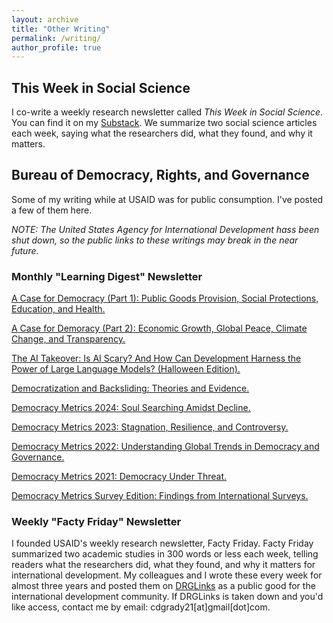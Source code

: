 ```yaml
---
layout: archive
title: "Other Writing"
permalink: /writing/
author_profile: true
---
```


## This Week in Social Science

I co-write a weekly research newsletter called _This Week in Social Science_.  You can find it on my [Substack](https://substack.com/@cdgrady21). We summarize two social science articles each week, saying what the researchers did, what they found, and why it matters.

## Bureau of Democracy, Rights, and Governance

Some of my writing while at USAID was for public consumption. I've posted a few of them here.

*NOTE: The United States Agency for International Development hass been shut down, so the public links to these writings may break in the near future.*

### Monthly "Learning Digest" Newsletter
[A Case for Democracy (Part 1): Public Goods Provision, Social Protections, Education, and Health.](https://content.govdelivery.com/accounts/USAIDHQ/bulletins/33a5081)

[A Case for Demoracy (Part 2): Economic Growth, Global Peace, Climate Change, and Transparency.](https://content.govdelivery.com/accounts/USAIDHQ/bulletins/33d2f61)

[The AI Takeover: Is AI Scary? And How Can Development Harness the Power of Large Language Models? (Halloween Edition).](https://www.ictworks.org/wp-content/uploads/2023/10/DRG-Learning-Digest.pdf)

[Democratization and Backsliding: Theories and Evidence.](https://www.drglinks.org/sites/default/files/2024-02/LER%20II%20CB002%20Learning%20Digest%20%2324%20Democratization%20FINAL.docx.pdf)

[Democracy Metrics 2024: Soul Searching Amidst Decline.](https://content.govdelivery.com/accounts/USAIDHQ/bulletins/3a4ce89)

[Democracy Metrics 2023: Stagnation, Resilience, and Controversy.](https://content.govdelivery.com/accounts/USAIDHQ/bulletins/361ab25)

[Democracy Metrics 2022: Understanding Global Trends in Democracy and Governance.](https://content.govdelivery.com/accounts/USAIDHQ/bulletins/32591ab)

[Democracy Metrics 2021: Democracy Under Threat.](https://www.drglinks.org/learning-digest/annual-democracy-metrics-2021)

[Democracy Metrics Survey Edition: Findings from International Surveys.](https://www.drglinks.org/learning-digest/findings-international-surveys-2021)



### Weekly "Facty Friday" Newsletter

I founded USAID's weekly research newsletter, Facty Friday. Facty Friday summarized two academic studies in 300 words or less each week, telling readers what the researchers did, what they found, and why it matters for international development. My colleagues and I wrote these every week for almost three years and posted them on [DRGLinks](https://www.drglinks.org/facty-friday/) as a public good for the international development community.  If DRGLinks is taken down and you'd like access, contact me by email: cdgrady21[at]gmail[dot]com.
